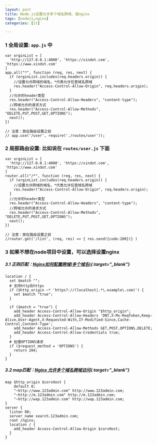 ```yaml
---
layout: post
title: Node.js设置允许多个域名跨域、或nginx
tags: [nodejs,nginx]
categories: [it]

---
```


### 1 全局设置: `app.js` 中

```
var orginList = [
  'http://127.0.0.1:4000', 'https://xindot.com', 'https://www.xindot.com'
]
app.all("*", function (req, res, next) {
  if (orginList.includes(req.headers.origin)) {
    //设置允许跨域的域名，*代表允许任意域名跨域
    res.header("Access-Control-Allow-Origin", req.headers.origin);
  }
  //允许的header类型
  res.header("Access-Control-Allow-Headers", "content-type");
  //跨域允许的请求方式
  res.header("Access-Control-Allow-Methods", "DELETE,PUT,POST,GET,OPTIONS");
  next();
})

// 注意：放在路由设置之前
// app.use('/user', require('./routes/user'));
```

### 2 局部路由设置: 比如说在 `routes/user.js` 下面

```
var orginList = [
  'http://127.0.0.1:4000', 'https://xindot.com', 'https://www.xindot.com'
]
router.all("/*", function (req, res, next) {
  if (orginList.includes(req.headers.origin)) {
    //设置允许跨域的域名，*代表允许任意域名跨域
    res.header("Access-Control-Allow-Origin", req.headers.origin);
  }
  //允许的header类型
  res.header("Access-Control-Allow-Headers", "content-type");
  //跨域允许的请求方式
  res.header("Access-Control-Allow-Methods", "DELETE,PUT,POST,GET,OPTIONS");
  next();
})

// 注意：放在路由设置之前
//router.get('/list', (req, res) => { res.send({code:200})} )
```

### 3 如果不想在node项目中设置，可以选择设置nginx

##### 3.1 正则匹配：*[Nginx如何配置跨域(多个域名)](https://blog.csdn.net/moxiaomomo/article/details/82970004){:target="_blank"}*

```
location / {
  set $match "";
  # 支持http及https
  if ($http_origin ~* 'https?://(localhost|.*\.example\.com)') {
    set $match "true";
  }

  if ($match = "true") {
    add_header Access-Control-Allow-Origin "$http_origin";
    add_header Access-Control-Allow-Headers 'DNT,X-Mx-ReqToken,Keep-Alive,User-Agent,X-Requested-With,If-Modified-Since,Cache-Control,Content-Type';
    add_header Access-Control-Allow-Methods GET,POST,OPTIONS,DELETE;
    add_header Access-Control-Allow-Credentials true;
  }
  # 处理OPTIONS请求
  if ($request_method = 'OPTIONS') {
    return 204;
  }
}
```

##### 3.2 map匹配：*[Nginx 允许多个域名跨域访问](https://www.123admin.com/how-to-enable-cross-origin-requests-cors-on-nginx/){:target="_blank"}*

```
map $http_origin $corsHost {
    default 0;
    "~http://www.123admin.com" http://www.123admin.com;
    "~http://m.123admin.com" http://m.123admin.com;
    "~http://wap.123admin.com" http://wap.123admin.com;
}
server {
  listen 80;
  server_name search.123admin.com;
  root /nginx;
  location / {
    add_header Access-Control-Allow-Origin $corsHost;
  }
}
```